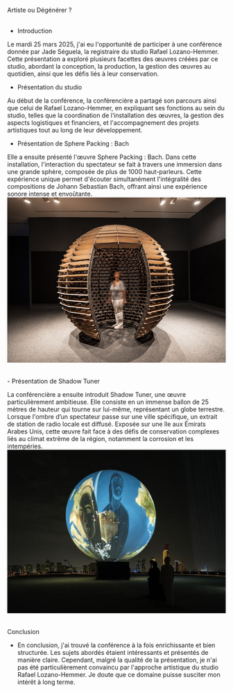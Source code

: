 Artiste ou Dégénérer ?
<br>
<br>
- Introduction

Le mardi 25 mars 2025, j'ai eu l'opportunité de participer à une conférence donnée par Jade Séguela, la registraire du studio Rafael Lozano-Hemmer. Cette présentation a exploré plusieurs facettes des œuvres créées par ce studio, abordant la conception, la production, la gestion des œuvres au quotidien, ainsi que les défis liés à leur conservation.
<br>
- Présentation du studio
  
Au début de la conférence, la conférencière a partagé son parcours ainsi que celui de Rafael Lozano-Hemmer, en expliquant ses fonctions au sein du studio, telles que la coordination de l’installation des œuvres, la gestion des aspects logistiques et financiers, et l'accompagnement des projets artistiques tout au long de leur développement.
<br>
- Présentation de Sphere Packing : Bach

Elle a ensuite présenté l'œuvre Sphere Packing : Bach. Dans cette installation, l'interaction du spectateur se fait à travers une immersion dans une grande sphère, composée de plus de 1000 haut-parleurs. Cette expérience unique permet d'écouter simultanément l'intégralité des compositions de Johann Sebastian Bach, offrant ainsi une expérience sonore intense et envoûtante.
<br>
![image](./Image/splash_sphere_packing_bach.jpg)

<br>
- Présentation de Shadow Tuner

La conférencière a ensuite introduit Shadow Tuner, une œuvre particulièrement ambitieuse. Elle consiste en un immense ballon de 25 mètres de hauteur qui tourne sur lui-même, représentant un globe terrestre. Lorsque l'ombre d’un spectateur passe sur une ville spécifique, un extrait de station de radio locale est diffusé. Exposée sur une île aux Émirats Arabes Unis, cette œuvre fait face à des défis de conservation complexes liés au climat extrême de la région, notamment la corrosion et les intempéries.
<br>
![image](./Image/shadow_tuner_abu_dhabi_2023_lg_051.jpg)

<br>
Conclusion

- En conclusion, j'ai trouvé la conférence à la fois enrichissante et bien structurée. Les sujets abordés étaient intéressants et présentés de manière claire. Cependant, malgré la qualité de la présentation, je n'ai pas été particulièrement convaincu par l'approche artistique du studio Rafael Lozano-Hemmer. Je doute que ce domaine puisse susciter mon intérêt à long terme.
<br>
